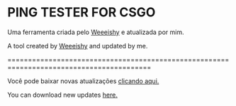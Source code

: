 # PING TESTER FOR CSGO
Uma ferramenta criada pelo [Weeeishy](https://github.com/Weeeishy) e atualizada por mim.

A tool created by [Weeeishy](https://github.com/Weeeishy) and updated by me.

=========================================================================================

Você pode baixar novas atualizações [clicando aqui.](https://github.com/rafaelmiguel805/CSGO-PING-TESTER/releases)

You can download new updates [here.](https://github.com/rafaelmiguel805/CSGO-PING-TESTER/releases)
